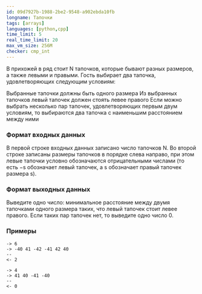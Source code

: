 ```yaml
---
id: 09d7927b-1988-2be2-9548-a902ebda10fb
longname: Тапочки
tags: [arrays]
languages: [python,cpp]
time_limit: 5
real_time_limit: 20
max_vm_size: 256M
checker: cmp_int
---
```


В прихожей в ряд стоит N тапочков, которые бывают разных размеров, а также левыми и правыми. Гость выбирает два тапочка, удовлетворяющих следующим условиям:

Выбранные тапочки должны быть одного размера
Из выбранных тапочков левый тапочек должен стоять левее правого
Если можно выбрать несколько пар тапочек, удовлетворяющих первым двум условиям, то выбираются два тапочка с наименьшим расстоянием между ними

### Формат входных данных

В первой строке входных данных записано число тапочков N. Во второй строке записаны размеры тапочков в порядке слева направо, при этом левые тапочки условно обозначаются отрицательными числами (то есть −s обозначает левый тапочек, а s обозначает правый тапочек размера s).


### Формат выходных данных

Выведите одно число: минимальное расстояние между двумя тапочками одного размера таких, что левый тапочек стоит левее правого. Если таких пар тапочек нет, то выведите одно число 0.

### Примеры

```
-> 6
-> -40 41 -42 -41 42 40
--
<- 2
```

```
-> 4
-> 41 40 -41 -40 
--
<- 0
```
